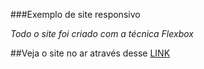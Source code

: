 ###Exemplo de site responsivo

_Todo o site foi criado com a técnica Flexbox_

##Veja o site no ar através desse [LINK](https://lcleon.github.io/exemplo-de-site/)
